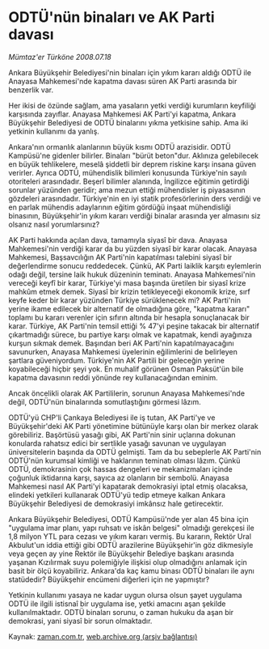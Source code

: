 # ODTÜ'nün binaları ve AK Parti davası

*Mümtaz'er Türköne 2008.07.18*

<tr><td class="metin" colspan="2" style="padding-top: 20px; padding-left: 5px; padding-right: 10px;">Ankara Büyükşehir Belediyesi'nin binaları için yıkım kararı aldığı ODTÜ  ile Anayasa Mahkemesi'nde kapatma davası süren AK Parti arasında bir benzerlik var.</td></tr><tr><td class="metin" colspan="2" style="padding-top: 20px; padding-left: 5px; padding-right: 10px;"><p>Her ikisi de özünde sağlam, ama yasaların yetki verdiği kurumların keyfiliği karşısında zayıflar. Anayasa Mahkemesi AK Parti'yi kapatma, Ankara Büyükşehir Belediyesi de ODTÜ binalarını yıkma yetkisine sahip. Ama iki yetkinin kullanımı da yanlış.
<p>Ankara'nın ormanlık alanlarının büyük kısmı ODTÜ arazisidir. ODTÜ Kampüsü'ne gidenler bilirler. Binaları "bürüt beton"dur. Aklınıza gelebilecek en büyük tehlikelere, meselâ şiddetli bir deprem riskine karşı insana güven verirler. Ayrıca ODTÜ, mühendislik bilimleri konusunda Türkiye'nin sayılı otoriteleri arasındadır. Beşerî bilimler alanında, İngilizce eğitimin getirdiği sorunlar yüzünden geridir; ama mezun ettiği mühendisler iş piyasasının gözdeleri arasındadır. Türkiye'nin en iyi statik profesörlerinin ders verdiği ve en parlak mühendis adaylarının eğitim gördüğü inşaat mühendisliği binasının, Büyükşehir'in yıkım kararı verdiği binalar arasında yer almasını siz olsanız nasıl yorumlarsınız?
<p>AK Parti hakkında açılan dava, tamamıyla siyasî bir dava. Anayasa Mahkemesi'nin verdiği karar da bu yüzden siyasî bir karar olacak. Anayasa Mahkemesi, Başsavcılığın AK Parti'nin kapatılması talebini siyasî bir değerlendirme sonucu reddedecek. Çünkü, AK Parti laiklik karşıtı eylemlerin odağı değil, tersine laik hukuk düzeninin teminatı. Anayasa Mahkemesi'nin vereceği keyfî bir karar, Türkiye'yi masa başında üretilen bir siyasî krize mahkûm etmek demek. Siyasî bir krizin tetikleyeceği ekonomik krize, sırf keyfe keder bir karar yüzünden Türkiye sürüklenecek mi? AK Parti'nin yerine ikame edilecek bir alternatif de olmadığına göre, "kapatma kararı" toplamı bu kararı verenler için sıfırın altında bir hesapla sonuçlanacak bir karar. Türkiye, AK Parti'nin temsil ettiği % 47'yi peşine takacak bir alternatif çıkartmadığı sürece, bu partiye karşı olmak ve kapatmak, kendi ayağınıza kurşun sıkmak demek. Başından beri AK Parti'nin kapatılmayacağını savunurken, Anayasa Mahkemesi üyelerinin eğilimlerini de belirleyen şartlara güveniyordum. Türkiye'nin AK Partili bir geleceğin yerine koyabileceği hiçbir şeyi yok. En muhalif görünen Osman Paksüt'ün bile kapatma davasının reddi yönünde rey kullanacağından eminim. 
<p>Ancak öncelikli olarak AK Partililerin, sorunun Anayasa Mahkemesi'nde değil, ODTÜ'nün binalarında somutlaştığını görmesi lâzım.
<p>ODTÜ'yü CHP'li Çankaya Belediyesi ile iş tutan, AK Parti'ye ve Büyükşehir'deki AK Parti yönetimine bütünüyle karşı olan bir merkez olarak görebiliriz. Başörtüsü yasağı gibi, AK Parti'nin sinir uçlarına dokunan konularda rahatsız edici bir sertlikle yasağı savunan ve uygulayan üniversitelerin başında da ODTÜ gelmişti. Tam da bu sebeplerle AK Parti'nin ODTÜ'nün kurumsal kimliği ve haklarının teminatı olması lâzım. Çünkü ODTÜ, demokrasinin çok hassas dengeleri ve mekanizmaları içinde çoğunluk iktidarına karşı, sayıca az olanların bir sembolü. Anayasa Mahkemesi nasıl AK Parti'yi kapatarak demokrasiyi iptal etmiş olacaksa, elindeki yetkileri kullanarak ODTÜ'yü tedip etmeye kalkan Ankara Büyükşehir Belediyesi de demokrasiyi imkânsız hale getirecektir.
<p>Ankara Büyükşehir Belediyesi, ODTÜ Kampüsü'nde yer alan 45 bina için "uygulama imar planı, yapı ruhsatı ve iskân belgesi" olmadığı gerekçesi ile 1,8 milyon YTL para cezası ve yıkım kararı vermiş. Bu kararın, Rektör Ural Akbulut'un iddia ettiği gibi ODTÜ arazilerine Büyükşehir'in göz dikmesiyle veya geçen ay yine Rektör ile Büyükşehir Belediye başkanı arasında yaşanan Kızılırmak suyu polemiğiyle ilişkisi olup olmadığını anlamak için basit bir ölçü koyabiliriz. Ankara'da kaç kamu binası ODTÜ binaları ile aynı statüdedir? Büyükşehir encümeni diğerleri için ne yapmıştır?
<p>Yetkinin kullanımı yasaya ne kadar uygun olursa olsun şayet uygulama ODTÜ ile ilgili istisnaî bir uygulama ise, yetki amacını aşan şekilde kullanılmaktadır. ODTÜ binaları sorunu, o zaman hukuku da aşan bir demokrasi, yani siyasî bir sorun olmaktadır.<br/></p></p></p></p></p></p></p></td></tr>

Kaynak: [zaman.com.tr](http://zaman.com.tr/yazar.do?yazino=715513), [web.archive.org (arşiv bağlantısı)](http://web.archive.org/web/20080801235813/http://www.zaman.com.tr:80/yazar.do?yazino=715513)
